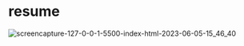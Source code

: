 # resume

![screencapture-127-0-0-1-5500-index-html-2023-06-05-15_46_40](https://github.com/bhartik021/resume/assets/75694208/30f11a37-5be0-4f23-b013-cc1fb66d3e73)
